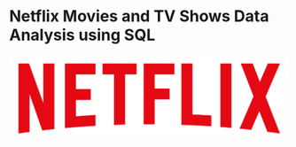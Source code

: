 # Netflix Movies and TV Shows Data Analysis using SQL
![Netflix Logo](https://github.com/diya-11/Netflix-databse/blob/main/logo.png)

